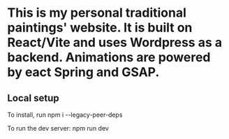 # This is my personal traditional paintings' website. It is built on React/Vite and uses Wordpress as a backend. Animations are powered by eact Spring and GSAP.

## Local setup

To install, run npm i --legacy-peer-deps

To run the dev server: npm run dev


